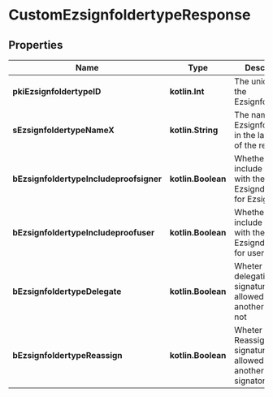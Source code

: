 
# CustomEzsignfoldertypeResponse

## Properties
Name | Type | Description | Notes
------------ | ------------- | ------------- | -------------
**pkiEzsignfoldertypeID** | **kotlin.Int** | The unique ID of the Ezsignfoldertype. | 
**sEzsignfoldertypeNameX** | **kotlin.String** | The name of the Ezsignfoldertype in the language of the requester |  [optional]
**bEzsignfoldertypeIncludeproofsigner** | **kotlin.Boolean** | Whether we include the proof with the signed Ezsigndocument for Ezsignsigners |  [optional]
**bEzsignfoldertypeIncludeproofuser** | **kotlin.Boolean** | Whether we include the proof with the signed Ezsigndocument for users |  [optional]
**bEzsignfoldertypeDelegate** | **kotlin.Boolean** | Wheter if delegation of signature is allowed to another user or not |  [optional]
**bEzsignfoldertypeReassign** | **kotlin.Boolean** | Wheter if Reassignment of signature is allowed to another signatory or not |  [optional]




